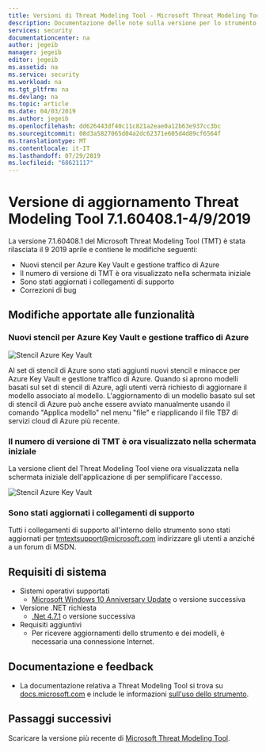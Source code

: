 ```yaml
---
title: Versioni di Threat Modeling Tool - Microsoft Threat Modeling Tool - Azure | Microsoft Docs
description: Documentazione delle note sulla versione per lo strumento di modellazione delle minacce
services: security
documentationcenter: na
author: jegeib
manager: jegeib
editor: jegeib
ms.assetid: na
ms.service: security
ms.workload: na
ms.tgt_pltfrm: na
ms.devlang: na
ms.topic: article
ms.date: 04/03/2019
ms.author: jegeib
ms.openlocfilehash: dd626443df40c11c821a2eae0a12b63e937cc3bc
ms.sourcegitcommit: 08d3a5827065d04a2dc62371e605d4d89cf6564f
ms.translationtype: MT
ms.contentlocale: it-IT
ms.lasthandoff: 07/29/2019
ms.locfileid: "68621117"
---
```

# <a name="threat-modeling-tool-update-release-71604081---492019"></a>Versione di aggiornamento Threat Modeling Tool 7.1.60408.1-4/9/2019

La versione 7.1.60408.1 del Microsoft Threat Modeling Tool (TMT) è stata rilasciata il 9 2019 aprile e contiene le modifiche seguenti:

- Nuovi stencil per Azure Key Vault e gestione traffico di Azure
- Il numero di versione di TMT è ora visualizzato nella schermata iniziale
- Sono stati aggiornati i collegamenti di supporto
- Correzioni di bug

## <a name="feature-changes"></a>Modifiche apportate alle funzionalità

### <a name="new-stencils-for-azure-key-vault-and-azure-traffic-manager"></a>Nuovi stencil per Azure Key Vault e gestione traffico di Azure

![Stencil Azure Key Vault](./media/threat-modeling-tool-releases-71604081/tmt_keyvault_trafficmanager.PNG)

Al set di stencil di Azure sono stati aggiunti nuovi stencil e minacce per Azure Key Vault e gestione traffico di Azure. Quando si aprono modelli basati sul set di stencil di Azure, agli utenti verrà richiesto di aggiornare il modello associato al modello. L'aggiornamento di un modello basato sul set di stencil di Azure può anche essere avviato manualmente usando il comando "Applica modello" nel menu "file" e riapplicando il file TB7 di servizi cloud di Azure più recente.

### <a name="tmt-version-number-is-now-shown-on-the-home-screen"></a>Il numero di versione di TMT è ora visualizzato nella schermata iniziale

La versione client del Threat Modeling Tool viene ora visualizzata nella schermata iniziale dell'applicazione di per semplificare l'accesso.

![Stencil Azure Key Vault](./media/threat-modeling-tool-releases-71604081/tmt_version.PNG)

### <a name="support-links-have-been-updated"></a>Sono stati aggiornati i collegamenti di supporto

Tutti i collegamenti di supporto all'interno dello strumento sono stati aggiornati per [tmtextsupport@microsoft.com](mailto:tmtextsupport@microsoft.com) indirizzare gli utenti a anziché a un forum di MSDN.

## <a name="system-requirements"></a>Requisiti di sistema

- Sistemi operativi supportati
  - [Microsoft Windows 10 Anniversary Update](https://blogs.windows.com/windowsexperience/2016/08/02/how-to-get-the-windows-10-anniversary-update/#HTkoK5Zdv0g2F2Zq.97) o versione successiva
- Versione .NET richiesta
  - [.Net 4.7.1](https://go.microsoft.com/fwlink/?LinkId=863262) o versione successiva
- Requisiti aggiuntivi
  - Per ricevere aggiornamenti dello strumento e dei modelli, è necessaria una connessione Internet.

## <a name="documentation-and-feedback"></a>Documentazione e feedback

- La documentazione relativa a Threat Modeling Tool si trova su [docs.microsoft.com](https://docs.microsoft.com/azure/security/azure-security-threat-modeling-tool) e include le informazioni [sull'uso dello strumento](https://docs.microsoft.com/azure/security/azure-security-threat-modeling-tool-getting-started).

## <a name="next-steps"></a>Passaggi successivi

Scaricare la versione più recente di [Microsoft Threat Modeling Tool](https://aka.ms/threatmodelingtool).
